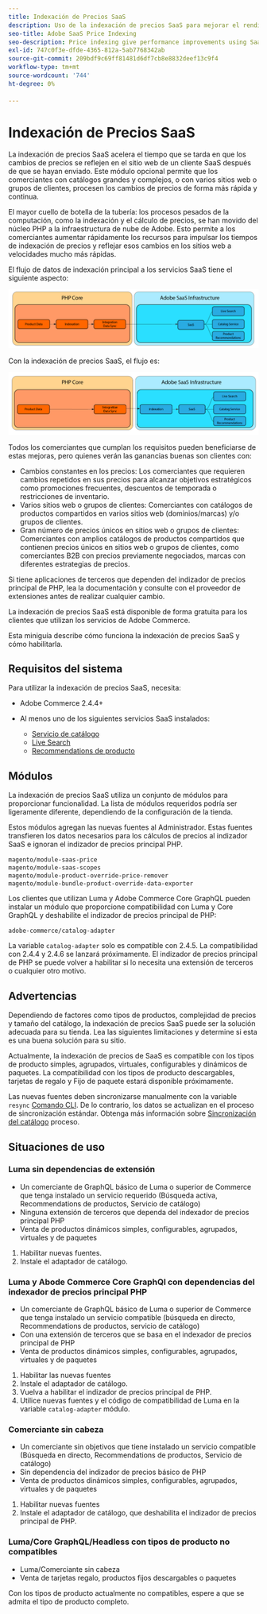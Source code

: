 ```yaml
---
title: Indexación de Precios SaaS
description: Uso de la indexación de precios SaaS para mejorar el rendimiento
seo-title: Adobe SaaS Price Indexing
seo-description: Price indexing give performance improvements using SaaS infrastructure
exl-id: 747c0f3e-dfde-4365-812a-5ab7768342ab
source-git-commit: 209bdf9c69ff81481d6df7cb8e8832deef13c9f4
workflow-type: tm+mt
source-wordcount: '744'
ht-degree: 0%

---
```


# Indexación de Precios SaaS

La indexación de precios SaaS acelera el tiempo que se tarda en que los cambios de precios se reflejen en el sitio web de un cliente SaaS después de que se hayan enviado. Este módulo opcional permite que los comerciantes con catálogos grandes y complejos, o con varios sitios web o grupos de clientes, procesen los cambios de precios de forma más rápida y continua.

El mayor cuello de botella de la tubería: los procesos pesados de la computación, como la indexación y el cálculo de precios, se han movido del núcleo PHP a la infraestructura de nube de Adobe. Esto permite a los comerciantes aumentar rápidamente los recursos para impulsar los tiempos de indexación de precios y reflejar esos cambios en los sitios web a velocidades mucho más rápidas.

El flujo de datos de indexación principal a los servicios SaaS tiene el siguiente aspecto:

![Flujo de datos predeterminado](assets/old_way.png)

Con la indexación de precios SaaS, el flujo es:

![Flujo de datos de indexación de precios SaaS](assets/new_way.png)

Todos los comerciantes que cumplan los requisitos pueden beneficiarse de estas mejoras, pero quienes verán las ganancias buenas son clientes con:

* Cambios constantes en los precios: Los comerciantes que requieren cambios repetidos en sus precios para alcanzar objetivos estratégicos como promociones frecuentes, descuentos de temporada o restricciones de inventario.
* Varios sitios web o grupos de clientes: Comerciantes con catálogos de productos compartidos en varios sitios web (dominios/marcas) y/o grupos de clientes.
* Gran número de precios únicos en sitios web o grupos de clientes: Comerciantes con amplios catálogos de productos compartidos que contienen precios únicos en sitios web o grupos de clientes, como comerciantes B2B con precios previamente negociados, marcas con diferentes estrategias de precios.

Si tiene aplicaciones de terceros que dependen del indizador de precios principal de PHP, lea la documentación y consulte con el proveedor de extensiones antes de realizar cualquier cambio.

La indexación de precios SaaS está disponible de forma gratuita para los clientes que utilizan los servicios de Adobe Commerce.

Esta miniguía describe cómo funciona la indexación de precios SaaS y cómo habilitarla.

## Requisitos del sistema

Para utilizar la indexación de precios SaaS, necesita:

* Adobe Commerce 2.4.4+
* Al menos uno de los siguientes servicios SaaS instalados:

   * [Servicio de catálogo](../catalog-service/overview.md)
   * [Live Search](../live-search/guide-overview.md)
   * [Recommendations de producto](../product-recommendations/guide-overview.md)

## Módulos

La indexación de precios SaaS utiliza un conjunto de módulos para proporcionar funcionalidad. La lista de módulos requeridos podría ser ligeramente diferente, dependiendo de la configuración de la tienda.

Estos módulos agregan las nuevas fuentes al Administrador. Estas fuentes transfieren los datos necesarios para los cálculos de precios al indizador SaaS e ignoran el indizador de precios principal PHP.

```
magento/module-saas-price
magento/module-saas-scopes
magento/module-product-override-price-remover
magento/module-bundle-product-override-data-exporter
```

Los clientes que utilizan Luma y Adobe Commerce Core GraphQL pueden instalar un módulo que proporcione compatibilidad con Luma y Core GraphQL y deshabilite el indizador de precios principal de PHP:

```
adobe-commerce/catalog-adapter
```

La variable `catalog-adapter` solo es compatible con 2.4.5. La compatibilidad con 2.4.4 y 2.4.6 se lanzará próximamente.
El indizador de precios principal de PHP se puede volver a habilitar si lo necesita una extensión de terceros o cualquier otro motivo.

## Advertencias

Dependiendo de factores como tipos de productos, complejidad de precios y tamaño del catálogo, la indexación de precios SaaS puede ser la solución adecuada para su tienda. Lea las siguientes limitaciones y determine si esta es una buena solución para su sitio.

Actualmente, la indexación de precios de SaaS es compatible con los tipos de producto simples, agrupados, virtuales, configurables y dinámicos de paquetes.
La compatibilidad con los tipos de producto descargables, tarjetas de regalo y Fijo de paquete estará disponible próximamente.

Las nuevas fuentes deben sincronizarse manualmente con la variable `resync` [Comando CLI](https://experienceleague.adobe.com/docs/commerce-merchant-services/user-guides/data-services/catalog-sync.html#resynccmdline). De lo contrario, los datos se actualizan en el proceso de sincronización estándar. Obtenga más información sobre [Sincronización del catálogo](../landing/catalog-sync.md) proceso.

## Situaciones de uso

### Luma sin dependencias de extensión

* Un comerciante de GraphQL básico de Luma o superior de Commerce que tenga instalado un servicio requerido (Búsqueda activa, Recommendations de productos, Servicio de catálogo)
* Ninguna extensión de terceros que dependa del indexador de precios principal PHP
* Venta de productos dinámicos simples, configurables, agrupados, virtuales y de paquetes

1. Habilitar nuevas fuentes.
1. Instale el adaptador de catálogo.

### Luma y Abode Commerce Core GraphQl con dependencias del indexador de precios principal PHP

* Un comerciante de GraphQL básico de Luma o superior de Commerce que tenga instalado un servicio compatible (búsqueda en directo, Recommendations de productos, servicio de catálogo)
* Con una extensión de terceros que se basa en el indexador de precios principal de PHP
* Venta de productos dinámicos simples, configurables, agrupados, virtuales y de paquetes

1. Habilitar las nuevas fuentes
1. Instale el adaptador de catálogo.
1. Vuelva a habilitar el indizador de precios principal de PHP.
1. Utilice nuevas fuentes y el código de compatibilidad de Luma en la variable `catalog-adapter` módulo.

### Comerciante sin cabeza

* Un comerciante sin objetivos que tiene instalado un servicio compatible (Búsqueda en directo, Recommendations de productos, Servicio de catálogo)
* Sin dependencia del indizador de precios básico de PHP
* Venta de productos dinámicos simples, configurables, agrupados, virtuales y de paquetes

1. Habilitar nuevas fuentes
1. Instale el adaptador de catálogo, que deshabilita el indizador de precios principal de PHP.

### Luma/Core GraphQL/Headless con tipos de producto no compatibles

* Luma/Comerciante sin cabeza
* Venta de tarjetas regalo, productos fijos descargables o paquetes

Con los tipos de producto actualmente no compatibles, espere a que se admita el tipo de producto completo.
